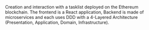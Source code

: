 Creation and interaction with a tasklist deployed on the Ethereum blockchain. The frontend is a React application, Backend is made of microservices and each uses DDD with a 4-Layered Architecture (Presentation, Application, Domain, Infrastructure).
